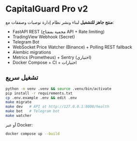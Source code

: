 # CapitalGuard Pro v2

**منتج جاهز للتشغيل** لبناء ونشر نظام إدارة توصيات وصفقات مع:
- FastAPI REST (محمية بمفتاح API + Rate limiting)
- TradingView Webhook (Secret)
- Telegram Bot
- WebSocket Price Watcher (Binance) + Polling REST fallback
- Alembic migrations
- Metrics (Prometheus) + Sentry (اختياري)
- Docker Compose + CI + اختبارات

## تشغيل سريع
```bash
python -m venv .venv && source .venv/bin/activate
pip install -r requirements.txt
cp .env.example .env && edit .env
make migrate
make dev   # API at http://127.0.0.1:8000/health
make bot   # Telegram bot
make watcher
```
أو عبر Docker:
```bash
docker compose up --build
```
